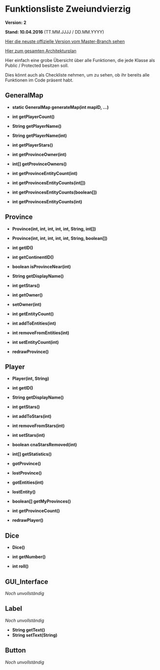 # Funktionsliste Zweiundvierzig

**Version: 2**

**Stand: 10.04.2016** (TT.MM.JJJJ / DD.MM.YYYY)

[Hier die neuste offizielle Version vom Master-Branch sehen](https://github.com/HGE-IT-Course-2016/zweiundvierzig/blob/master/planung/funktionsliste.md)

[Hier zum gesamten Architekturplan](https://github.com/HGE-IT-Course-2016/zweiundvierzig/blob/master/planung/architektur.md)

Hier einfach eine grobe Übersicht über alle Funktionen, die jede Klasse als Public / Protected besitzen soll.

Dies könnt auch als Checkliste nehmen, um zu sehen, ob ihr bereits alle Funktionen im Code präsent habt.

## GeneralMap

- **static GeneralMap generateMap(int mapID, ...)**

- **int getPlayerCount()**
- **String getPlayerName()**
- **String getPlayerName(int)**
- **int getPlayerStars()**
- **int getProvinceOwner(int)**
- **int[] getProvinceOwners()**
- **int getProvinceEntityCount(int)**
- **int getProvincesEntityCounts(int[])**
- **int getProvincesEntityCounts(boolean[])**
- **int getProvincesEntityCounts(int)**

## Province

- **Province(int, int, int, int, int, String, int[])**
- **Province(int, int, int, int, int, String, boolean[])**

- **int getID()**
- **int getContinentID()**
- **boolean isProvinceNear(int)**
- **String getDisplayName()**
- **int getStars()**
- **int getOwner()**
- **setOwner(int)**
- **int getEntityCount()**
- **int addToEntities(int)**
- **int removeFromEntities(int)**
- **int setEntityCount(int)**

- **redrawProvince()**

## Player

- **Player(int, String)**

- **int getID()**
- **String getDisplayName()**
- **int getStars()**
- **int addToStars(int)**
- **int removeFromStars(int)**
- **int setStars(int)**
- **boolean cnaStarsRemoved(int)**

- **int[] getStatistics()**
- **gotProvince()**
- **lostProvince()**
- **gotEntities(int)**
- **lostEntity()**

- **boolean[] getMyProvinces()**
- **int getProvinceCount()**
- **redrawPlayer()**

## Dice

- **Dice()**

- **int getNumber()**

- **int roll()**

## GUI_Interface

*Noch unvollständig*

## Label

*Noch unvollständig*

- **String getText()**
- **String setText(String)**

## Button

*Noch unvollständig*